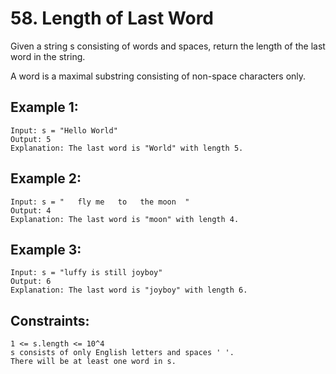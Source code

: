 # 58. Length of Last Word
  
Given a string s consisting of words and spaces, return the length of the last word in the string.

A word is a maximal substring consisting of non-space characters only.

## Example 1:

    Input: s = "Hello World"
    Output: 5
    Explanation: The last word is "World" with length 5.

## Example 2:

    Input: s = "   fly me   to   the moon  "
    Output: 4
    Explanation: The last word is "moon" with length 4.

## Example 3:

    Input: s = "luffy is still joyboy"
    Output: 6
    Explanation: The last word is "joyboy" with length 6.

## Constraints:

    1 <= s.length <= 10^4
    s consists of only English letters and spaces ' '.
    There will be at least one word in s.
